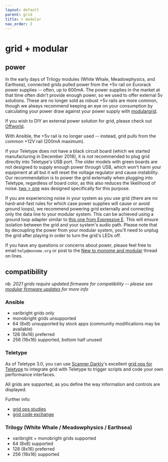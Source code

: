 ```yaml
---
layout: default
parent: grid
title: + modular
nav_order: 3
---
```


# grid + modular

## power

In the early days of Trilogy modules (White Whale, Meadowphysics, and Earthsea), connected grids pulled power from the +5v rail on Eurorack power supplies -- often, up to 600mA. The power supplies in the market at that time often didn't provide enough power, so we used to offer external 5v solutions. These are no longer sold as robust +5v rails are more common, though we always recommend keeping an eye on your consumption by calculating your power draw against your power supply with [modulargrid](https://modulargrid.com).

If you wish to DIY an external power solution for grid, please check out [Offworld](https://llllllll.co/t/offworld-1-usb-power-utility/9578).

With Ansible, the +5v rail is no longer used -- instead, grid pulls from the common +12V rail (200mA maximum).

If your Teletype does not have a black circuit board (which we started manufacturing in December 2018), it is not recommended to plug grid directly into Teletype's USB port. The older models with green boards are not designed to supply enough power through USB, which won't harm your equipment at all but it will reset the voltage regulator and cause instability. Our recommendation is to power the grid externally when plugging into Teletype, regardless of board color, as this also reduces the likelihood of noise. [two > one](https://llllllll.co/t/2-devices-to-1-host-eurorack-switch-two-one/18826/1) was designed specifically for this purpose.

If you are experiencing noise in your system as you use grid (there are no hard-and-fast rules for which case power supplies will cause or avoid ground loops), we recommend powering grid externally and connecting only the data line to your modular system. This can be achieved using a ground loop adapter similar to [this one from Expressive E](https://www.expressivee.com/14-ground-loop-adaptor). This will ensure isolation between the grid and your system's audio path. Please note that by decoupling the power from your modular system, you'll need to unplug the grid after playing in order to turn the grid's LEDs off.

If you have any questions or concerns about power, please feel free to email `help@monome.org` or post to the [New to monome and modular](https://llllllll.co/t/new-to-monome-and-modular-ask-questions-here/11682) thread on lines.

## compatibility

*nb. 2021 grids require updated firmware for compatibility -- please see [modular firmware updates](../modular/update) for more info*

### Ansible

- varibright grids only
- monobright grids unsupported
- 64 (8x8) unsupported by stock apps (community modifications may be available)
- 128 (8x16) preferred
- 256 (16x16) supported, bottom half unused

### Teletype

As of Teletype 3.0, you can use [Scanner Darkly](https://www.instagram.com/scanner_darkly_)'s excellent [grid ops for Teletype](https://llllllll.co/t/grid-ops-integration/9216) to integrate grid with Teletype to trigger scripts and code your own performance interfaces.

All grids are supported, as you define the way information and controls are displayed.

Further info:

- [grid ops studies](https://github.com/scanner-darkly/teletype/wiki/GRID-INTEGRATION)
- [grid code exchange](https://llllllll.co/t/teletype-grid-code-exchange/10084)

### Trilogy (White Whale / Meadowphysics / Earthsea)

- varibright + monobright grids supported
- 64 (8x8) supported
- 128 (8x16) preferred
- 256 (16x16) supported
